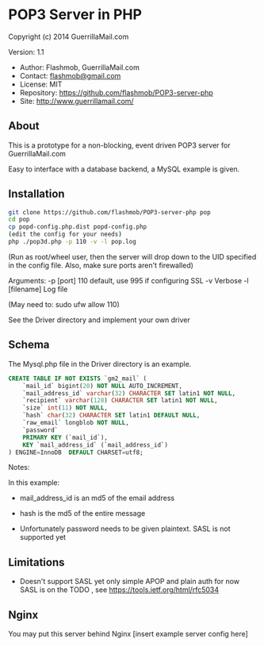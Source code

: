 POP3 Server in PHP
=========

Copyright (c) 2014 GuerrillaMail.com

Version: 1.1
- Author: Flashmob, GuerrillaMail.com
- Contact: flashmob@gmail.com
- License: MIT
- Repository: https://github.com/flashmob/POP3-server-php
- Site: http://www.guerrillamail.com/



About
----

This is a prototype for a non-blocking, event driven POP3 server for GuerrillaMail.com

Easy to interface with a database backend, a MySQL example is given.


Installation
--------------


```sh
git clone https://github.com/flashmob/POP3-server-php pop
cd pop
cp popd-config.php.dist popd-config.php
(edit the config for your needs)
php ./pop3d.php -p 110 -v -l pop.log
```

(Run as root/wheel user, then the server will drop down to the UID specified in the config file.
Also, make sure ports aren't firewalled)

Arguments:
-p [port]     110 default, use 995 if configuring SSL
-v            Verbose
-l [filename] Log file

(May need to: sudo ufw allow 110)

See the Driver directory and implement your own driver


Schema
-----------
The Mysql.php file in the Driver directory is an example.

```sql
CREATE TABLE IF NOT EXISTS `gm2_mail` (
    `mail_id` bigint(20) NOT NULL AUTO_INCREMENT,
    `mail_address_id` varchar(32) CHARACTER SET latin1 NOT NULL,
    `recipient` varchar(128) CHARACTER SET latin1 NOT NULL,
    `size` int(11) NOT NULL,
    `hash` char(32) CHARACTER SET latin1 DEFAULT NULL,
    `raw_email` longblob NOT NULL,
    `password`
    PRIMARY KEY (`mail_id`),
    KEY `mail_address_id` (`mail_address_id`)
) ENGINE=InnoDB  DEFAULT CHARSET=utf8;
```

Notes:

In this example:

- mail_address_id is an md5 of the email address

- hash is the md5 of the entire message

- Unfortunately password needs to be given plaintext. SASL is not supported yet

Limitations
--------------

- Doesn't support SASL yet only simple APOP and plain auth for now
SASL is on the TODO , see https://tools.ietf.org/html/rfc5034

Nginx
---------------
You may put this server behind Nginx
[insert example server config here]



